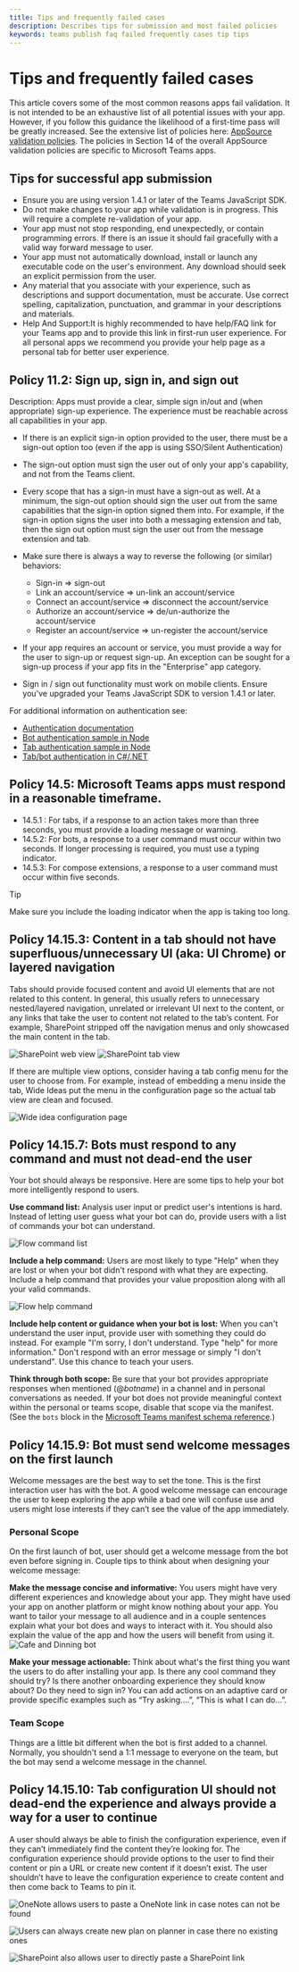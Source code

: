```yaml
---
title: Tips and frequently failed cases 
description: Describes tips for submission and most failed policies  
keywords: teams publish faq failed frequently cases tip tips 
---
```

# Tips and frequently failed cases 

This article covers some of the most common reasons apps fail validation. It is not intended to be an exhaustive list of all potential issues with your app. However, if you follow this guidance the likelihood of a first-time pass will be greatly increased. See the extensive list of policies here: [AppSource validation policies](https://dev.office.com/officestore/docs/validation-policies). The policies in Section 14 of the overall AppSource validation policies are specific to Microsoft Teams apps.

## Tips for successful app submission

* Ensure you are using version 1.4.1 or later of the Teams JavaScript SDK.
* Do not make changes to your app while validation is in progress. This will require a complete re-validation of your app.
* Your app  must not stop responding, end unexpectedly, or contain programming errors. If there is an issue it should fail gracefully with a valid way forward message to user.
* Your app must not automatically download, install or launch any executable code on the user's environment. Any download should seek an explicit permission from the user.
* Any material that you associate with your experience, such as descriptions and support documentation, must be accurate. Use correct spelling, capitalization, punctuation, and grammar in your descriptions and materials.
* Help And Support:It is highly recommended to have help/FAQ link for your Teams app and to provide this link in first-run user experience. For all personal apps we recommend you provide your help page as a personal tab for better user experience.

## Policy 11.2: Sign up, sign in, and sign out

Description: Apps must provide a clear, simple sign in/out and (when appropriate) sign-up experience. The experience must be reachable across all capabilities in your app.

* If there is an explicit sign-in option provided to the user, there must be a sign-out option too (even if the app is using SSO/Silent Authentication)
* The sign-out option must sign the user out of only your app's capability, and not from the Teams client.
* Every scope that has a sign-in must have a sign-out as well. At a minimum, the sign-out option should sign the user out from the same capabilities that the sign-in option signed them into. For example, if the sign-in option signs the user into both a messaging extension and tab, then the sign out option must sign the user out from the message extension and tab.

* Make sure there is always a way to reverse the following (or similar) behaviors:
  * Sign-in => sign-out
  * Link an account/service => un-link an account/service
  * Connect an account/service => disconnect the account/service
  * Authorize an account/service => de/un-authorize the account/service
  * Register an account/service => un-register the account/service
* If your app requires an account or service, you must provide a way for the user to sign-up or request sign-up. An exception can be sought for a sign-up process if your app fits in the "Enterprise" app category.
* Sign in / sign out functionality must work on mobile clients. Ensure you've upgraded your Teams JavaScript SDK to version 1.4.1 or later.

For additional information on authentication see:

* [Authentication documentation](~/concepts/authentication/authentication.md)
* [Bot authentication sample in Node](https://github.com/OfficeDev/microsoft-teams-sample-auth-node)
* [Tab authentication sample in Node](https://github.com/OfficeDev/microsoft-teams-sample-complete-node)
* [Tab/bot authentication in C#/.NET](https://github.com/OfficeDev/microsoft-teams-sample-complete-csharp)

## Policy 14.5: Microsoft Teams apps must respond in a reasonable timeframe.

* 14.5.1 : For tabs, if a response to an action takes more than three seconds, you must provide a loading message or warning.
* 14.5.2: For bots, a response to a user command must occur within two seconds. If longer processing is required, you must use a typing indicator.
* 14.5.3: For compose extensions, a response to a user command must occur within five seconds.

> [!TIP]
> Make sure you include the loading indicator when the app is taking too long.

## Policy 14.15.3: Content in a tab should not have superfluous/unnecessary UI (aka: UI Chrome) or layered navigation

Tabs should provide focused content and avoid UI elements that are not related to this content. In general, this usually refers to unnecessary nested/layered navigation, unrelated or irrelevant UI next to the content, or any links that take the user to content not related to the tab’s content. For example, SharePoint stripped off the navigation menus and only showcased the main content in the tab.

![SharePoint web view](~/assets/images/faq/web-sp.png)
![SharePoint tab view](~/assets/images/faq/tab-sp.png)

If there are multiple view options, consider having a tab config menu for the user to choose from. For example, instead of embedding a menu inside the tab, Wide Ideas put the menu in the configuration page so the actual tab view are clean and focused.

![Wide idea configuration page](~/assets/images/faq/wideidea.png)

## Policy 14.15.7: Bots must respond to any command and must not dead-end the user

Your bot should always be responsive. Here are some tips to help your bot more intelligently respond to users.

**Use command list:** Analysis user input or predict user's intentions is hard. Instead of letting user guess what your bot can do, provide users with a list of commands your bot can understand.

![Flow command list](~/assets/images/faq/flow-bot.png)

**Include a help command:** Users are most likely to type "Help" when they are lost or when your bot didn't respond with what they are expecting. Include a help command that provides your value proposition along with all your valid commands.

![Flow help command](~/assets/images/faq/flow-help.png)

**Include help content or guidance when your bot is lost:** When you can't understand the user input, provide user with something they could do instead. For example "I'm sorry, I don't understand. Type "help" for more information." Don't respond with an error message or simply "I don't understand". Use this chance to teach your users.

**Think through both scope:** Be sure that your bot provides appropriate responses when mentioned (@*botname*) in a channel and in personal conversations as needed. If your bot does not provide meaningful context within the personal or teams scope, disable that scope via the manifest. (See the `bots` block in the [Microsoft Teams manifest schema reference](~/resources/schema/manifest-schema.md#bots).)

## Policy 14.15.9: Bot must send welcome messages on the first launch

Welcome messages are the best way to set the tone. This is the first interaction user has with the bot. A good welcome message can encourage the user to keep exploring the app while a bad one will confuse use and users might lose interests if they can’t see the value of the app immediately.

### Personal Scope

On the first launch of bot, user should get a welcome message from the bot even before signing in. Couple tips to think about when designing your welcome message:

**Make the message concise and informative:**
You users might have very different experiences and knowledge about your app. They might have used your app on another platform or might know nothing about your app. You want to tailor your message to all audience and in a couple sentences explain what your bot does and ways to interact with it. You should also explain the value of the app and how the users will benefit from using it.
![Cafe and Dinning bot](~/assets/images/faq/cafe-bot.png)

**Make your message actionable:** Think about what's the first thing you want the users to do after installing your app. Is there any cool command they should try? Is there another onboarding experience they should know about? Do they need to sign in? You can add actions on an adaptive card or provide specific examples such as “Try asking….”, “This is what I can do…”.

### Team Scope

Things are a little bit different when the bot is first added to a channel. Normally, you shouldn't send a 1:1 message to everyone on the team, but the bot may send a welcome message in the channel.

## Policy 14.15.10: Tab configuration UI should not dead-end the experience and always provide a way for a user to continue

A user should always be able to finish the configuration experience, even if they can’t immediately find the content they’re looking for. The configuration experience should provide options to the user to find their content or pin a URL or create new content if it doesn’t exist. The user shouldn’t have to leave the configuration experience to create content and then come back to Teams to pin it.

![OneNote allows users to paste a OneNote link in case notes can not be found](~/assets/images/faq/tab-onenote-config.png)

![Users can always create new plan on planner in case there no existing ones](~/assets/images/faq/tab-planner-config.png)

![SharePoint also allows user to directly paste a SharePoint link](~/assets/images/faq/tab-sp-config.png)